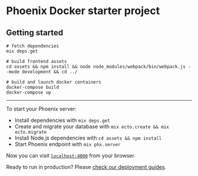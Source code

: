 # Phoenix Docker starter project #

## Getting started ##

```
# fetch dependencies
mix deps.get

# build frontend assets
cd assets && npm install && node node_modules/webpack/bin/webpack.js --mode development && cd ../

# build and launch docker containers
docker-compose build
docker-compose up
```

---

To start your Phoenix server:

  * Install dependencies with `mix deps.get`
  * Create and migrate your database with `mix ecto.create && mix ecto.migrate`
  * Install Node.js dependencies with `cd assets && npm install`
  * Start Phoenix endpoint with `mix phx.server`

Now you can visit [`localhost:4000`](http://localhost:4000) from your browser.

Ready to run in production? Please [check our deployment guides](http://www.phoenixframework.org/docs/deployment).
